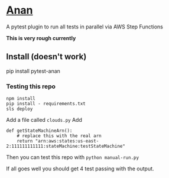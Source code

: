 [Anan](https://www.blueletterbible.org/lang/lexicon/lexicon.cfm?strongs=H6051)
====

A pytest plugin to run all tests in parallel via AWS Step Functions

**This is very rough currently**


## Install (doesn't work)

pip install pytest-anan

### Testing this repo


```
npm install
pip install - requirements.txt
sls deploy
```

Add a file called `clouds.py`
Add
```
def getStateMachineArn():
    # replace this with the real arn
    return "arn:aws:states:us-east-2:111111111111:stateMachine:testStateMachine"
```

Then you can test this repo with
`python manual-run.py`

If all goes well you should get 4 test passing with the output.

